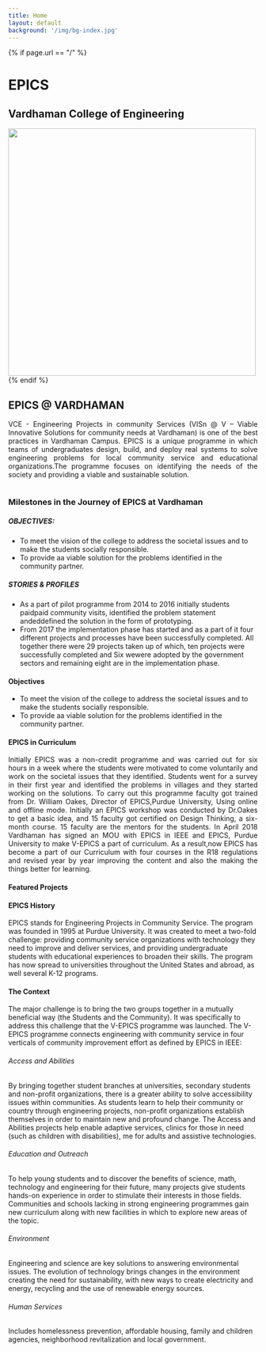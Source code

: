 ```yaml
---
title: Home
layout: default
background: '/img/bg-index.jpg'
---
```


<!-- Home Intro
================================================== -->
{% if page.url == "/" %} 
<div class="rounded mb-5 hero">
  <div class="row align-items-center justify-content-between">
    <div class="col-md-6">
      <h1 class="font-weight-bold mb-4 serif-font">EPICS</h1>
      <h2 class="mb-4">Vardhaman College of Engineering</h2>
      <!--a href="{{site.baseurl}}/about" class="btn btn-dark text-white px-5 btn-lg">About me</a-->
    </div>
    <div class="col-md-6 text-right pl-0 pl-lg-4">
      <img class="intro" height="500" src="{{site.baseurl}}/assets/images/intro.png">      
    </div>
  </div>
</div>
{% endif %}

## EPICS @ VARDHAMAN
<p align="justify">VCE - Engineering Projects in community Services (VISn @ V – Viable Innovative Solutions for community needs at Vardhaman) is one of the best practices in Vardhaman Campus. EPICS is a unique programme in which teams of undergraduates design, build, and deploy real systems to solve engineering problems for local community service and educational organizations.The programme focuses on identifying the needs of the society and providing a viable and sustainable solution. </p>

<div class="container">
<div class="row justify-content-between">
<div class="col-lg-5 d-flex align-items-center justify-content-center about-img">
<img src="assets/img/img.jpg" class="img-fluid aos-init aos-animate" alt="" data-aos="zoom-in">
</div>
<div class="col-lg-6 pt-5 pt-lg-0">
<h3 data-aos="fade-up" class="aos-init aos-animate">Milestones in the Journey of EPICS at Vardhaman</h3>
<p data-aos="fade-up" data-aos-delay="100" class="aos-init aos-animate">
</p><h5><b>OBJECTIVES:</b></h5>
<p></p>
<div class="row">
<ul>
<li>To meet the vision of the college to address the societal issues and to make the students socially responsible.</li>
<li>To provide aa viable solution for the problems identified in the community partner.
</li>
</ul>
<p data-aos="fade-up" data-aos-delay="100" class="aos-init aos-animate">
</p><h5><b>STORIES &amp; PROFILES</b></h5>
<p></p>
<div class="row">
<ul>
<li>As a part of pilot programme from 2014 to 2016 initially students paidpaid community visits, identified the problem statement andeddefined the solution in the form of prototyping.
</li>
<li>From 2017 the implementation phase has started and as a part of it four different projects and processes have been successfully completed. All together there were 29 projects taken up of which, ten projects were successfully completed and Six wewere adopted by the government sectors and remaining eight are in the implementation phase.
</li>
</ul>
</div>
</div>
</div></div></div>


#### Objectives
* To meet the vision of the college to address the societal issues and to make the students socially responsible.
* To provide aa viable solution for the problems identified in the community partner.

#### EPICS in Curriculum
<p align="justify">Initially EPICS was a non-credit programme and was carried out for six hours in a week where the students were motivated to come voluntarily and work on the societal issues that they identified. Students went for a survey in their first year and identified the problems in villages and they started working on the solutions. To carry out this programme faculty got trained from Dr. William Oakes, Director of EPICS,Purdue University, Using online and offline mode. Initially an EPICS workshop was conducted by Dr.Oakes to get a basic idea, and 15 faculty got certified on Design Thinking, a six-month course. 15 faculty are the mentors for the students. In April 2018 Vardhaman has signed an MOU with EPICS in IEEE and EPICS, Purdue University to make V-EPICS a part of curriculum. As a result,now EPICS has become a part of our Curriculum with four courses in the R18 regulations and revised year by year improving the content and also the making the things better for learning.</p>

#### Featured Projects

#### EPICS History
EPICS stands for Engineering Projects in Community Service. The program was founded in 1995 at Purdue University. It was created to meet a two-fold challenge: providing community service organizations with technology they need to improve and deliver services, and providing undergraduate students with educational experiences to broaden their skills. The program has now spread to universities throughout the United States and abroad, as well several K-12 programs.

#### The Context
The major challenge is to bring the two groups together in a mutually beneficial way (the Students and the Community). It was specifically to address this challenge that the V-EPICS programme was launched. The V-EPICS programme connects engineering with community service in four verticals of community improvement effort as defined by EPICS in IEEE:

###### Access and Abilities
By bringing together student branches at universities, secondary students and non-profit organizations, there is a greater ability to solve accessibility issues within communities. As students learn to help their community or country through engineering projects, non-profit organizations establish themselves in order to maintain new and profound change. The Access and Abilities projects help enable adaptive services, clinics for those in need (such as children with disabilities), me for adults and assistive technologies.

###### Education and Outreach
To help young students and to discover the benefits of science, math, technology and engineering for their future, many projects give students hands-on experience in order to stimulate their interests in those fields. Communities and schools lacking in strong engineering programmes gain new curriculum along with new facilities in which to explore new areas of the topic.

###### Environment
Engineering and science are key solutions to answering environmental issues. The evolution of technology brings changes in the environment creating the need for sustainability, with new ways to create electricity and energy, recycling and the use of renewable energy sources.

###### Human Services
Includes homelessness prevention, affordable housing, family and children agencies, neighborhood revitalization and local government.
